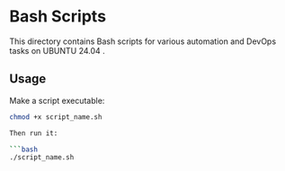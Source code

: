 # Bash Scripts

This directory contains Bash scripts for various automation and DevOps tasks on UBUNTU 24.04 .

## Usage

Make a script executable:

```bash
chmod +x script_name.sh

Then run it:

```bash
./script_name.sh
